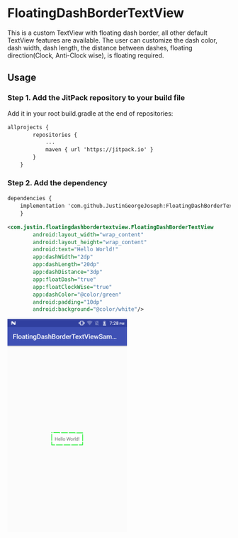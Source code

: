 # FloatingDashBorderTextView

This is a custom TextView with floating dash border, all other default TextView features are available. The user can customize the dash color, dash width, dash length, the distance between dashes, floating direction(Clock, Anti-Clock wise), is floating required.
      
## Usage

### Step 1. Add the JitPack repository to your build file
Add it in your root build.gradle at the end of repositories:
```xml
allprojects {
		repositories {
			...
			maven { url 'https://jitpack.io' }
		}
	}
```
### Step 2. Add the dependency
```xml
dependencies {
	implementation 'com.github.JustinGeorgeJoseph:FloatingDashBorderTextView:0.1.0'
	}
```
```xml
<com.justin.floatingdashbordertextview.FloatingDashBorderTextView
        android:layout_width="wrap_content"
        android:layout_height="wrap_content"
        android:text="Hello World!"
        app:dashWidth="2dp"
        app:dashLength="20dp"
        app:dashDistance="3dp"
        app:floatDash="true"
        app:floatClockWise="true"
        app:dashColor="@color/green"
        android:padding="10dp"
        android:background="@color/white"/>
```

<img src="sample.png" height="480" alt="Demo showing appearances">
